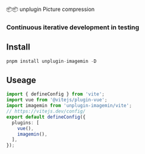 📦📦          unplugin Picture compression


### Continuous iterative development in testing


## Install

```ts
pnpm install unplugin-imagemin -D
```


## Useage

```ts
import { defineConfig } from 'vite';
import vue from '@vitejs/plugin-vue';
import imagemin from 'unplugin-imagemin/vite';
// https://vitejs.dev/config/
export default defineConfig({
  plugins: [
    vue(),
    imagemin(),
  ],
});

```
